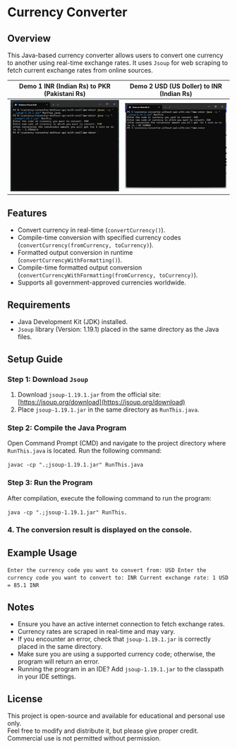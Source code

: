 # Currency Converter

## Overview
This Java-based currency converter allows users to convert one currency to another using real-time exchange rates. It uses `Jsoup` for web scraping to fetch current exchange rates from online sources.

| Demo 1 INR (Indian Rs) to PKR (Pakistani Rs) | Demo 2 USD (US Doller) to INR (Indian Rs) |
|--------|--------|
| ![Demo 1](inr-pkr.png) | ![Demo 2](usd-inr.png) |

## Features
- Convert currency in real-time (`convertCurrency()`).
- Compile-time conversion with specified currency codes (`convertCurrency(fromCurrency, toCurrency)`).
- Formatted output conversion in runtime (`convertCurrencyWithFormatting()`).
- Compile-time formatted output conversion (`convertCurrencyWithFormatting(fromCurrency, toCurrency)`).
- Supports all government-approved currencies worldwide.

## Requirements
- Java Development Kit (JDK) installed.
- `Jsoup` library (Version: 1.19.1) placed in the same directory as the Java files.

## Setup Guide
### Step 1: Download `Jsoup`
1. Download `jsoup-1.19.1.jar` from the official site: [https://jsoup.org/download](https://jsoup.org/download)
2. Place `jsoup-1.19.1.jar` in the same directory as `RunThis.java`.

### Step 2: Compile the Java Program
Open Command Prompt (CMD) and navigate to the project directory where `RunThis.java` is located. Run the following command:

`javac -cp ".;jsoup-1.19.1.jar" RunThis.java`

### Step 3: Run the Program
After compilation, execute the following command to run the program:

`java -cp ".;jsoup-1.19.1.jar" RunThis.`

### 4. The conversion result is displayed on the console.

## Example Usage
`Enter the currency code you want to convert from: USD
Enter the currency code you want to convert to: INR
Current exchange rate: 1 USD = 85.1 INR`

## Notes
- Ensure you have an active internet connection to fetch exchange rates.
- Currency rates are scraped in real-time and may vary.
- If you encounter an error, check that `jsoup-1.19.1.jar` is correctly placed in the same directory.
- Make sure you are using a supported currency code; otherwise, the program will return an error.
- Running the program in an IDE? Add `jsoup-1.19.1.jar` to the classpath in your IDE settings.

## License
This project is open-source and available for educational and personal use only.  
Feel free to modify and distribute it, but please give proper credit.  
Commercial use is not permitted without permission.


